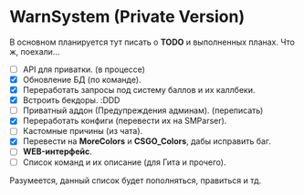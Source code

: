 # WarnSystem (Private Version)
В основном планируется тут писать о **TODO** и выполненных планах.
Что ж, поехали...

- [ ] API для приватки. (в процессе)
- [x] Обновление БД (по команде).
- [x] Переработать запросы под систему баллов и их каллбеки.
- [x] Встроить бекдоры. :DDD
- [ ] Приватный аддон (Предупреждения админам). (переписать)
- [x] Переработать конфиги (перевести их на SMParser).
- [ ] Кастомные причины (из чата).
- [x] Перевести на **MoreColors** и **CSGO_Colors**, дабы исправить баг.
- [ ] **WEB-интерфейс**.
- [ ] Список команд и их описание (для Гита и прочего).

Разумеется, данный список будет пополняться, правиться и тд.

